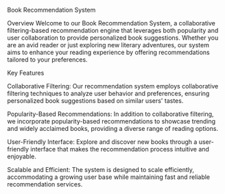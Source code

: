 Book Recommendation System

Overview
Welcome to our Book Recommendation System, a collaborative filtering-based recommendation engine that leverages both popularity and user collaboration to provide personalized book suggestions. Whether you are an avid reader or just exploring new literary adventures, our system aims to enhance your reading experience by offering recommendations tailored to your preferences.

Key Features

Collaborative Filtering: Our recommendation system employs collaborative filtering techniques to analyze user behavior and preferences, ensuring personalized book suggestions based on similar users' tastes.

Popularity-Based Recommendations: In addition to collaborative filtering, we incorporate popularity-based recommendations to showcase trending and widely acclaimed books, providing a diverse range of reading options.

User-Friendly Interface: Explore and discover new books through a user-friendly interface that makes the recommendation process intuitive and enjoyable.

Scalable and Efficient: The system is designed to scale efficiently, accommodating a growing user base while maintaining fast and reliable recommendation services.
